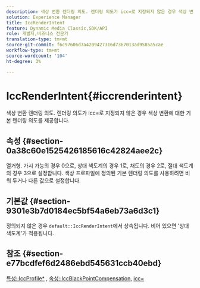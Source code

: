 ```yaml
---
description: 색상 변환 렌더링 의도. 렌더링 의도가 icc=로 지정되지 않은 경우 색상 변환에 대한 기본 렌더링 의도를 제공합니다.
solution: Experience Manager
title: IccRenderIntent
feature: Dynamic Media Classic,SDK/API
role: 개발자,비즈니스 전문가
translation-type: tm+mt
source-git-commit: f6c97606d7a4209427316d7367013ad9585a5cae
workflow-type: tm+mt
source-wordcount: '104'
ht-degree: 3%

---
```



# IccRenderIntent{#iccrenderintent}

색상 변환 렌더링 의도. 렌더링 의도가 icc=로 지정되지 않은 경우 색상 변환에 대한 기본 렌더링 의도를 제공합니다.

## 속성 {#section-0a38c60e1525426185616c42824aee2c}

열거형. 가시 가능의 경우 0으로, 상대 색도계의 경우 1로, 채도의 경우 2로, 절대 색도계의 경우 3으로 설정합니다. 색상 프로파일에 정의된 기본 렌더링 의도를 사용하려면 비워 두거나 다른 값으로 설정합니다.

## 기본값 {#section-9301e3b7d0184ec5bf54a6eb73a6d3c1}

정의되지 않은 경우 `default::IccRenderIntent`에서 상속됩니다. 비어 있으면 &#39;상대 색도계&#39;가 적용됩니다.

## 참조 {#section-e77bcdfef6d2486ebd545631ccb40ebd}

[특성::IccProfile*](../../../../../ir-api/material-cat/image-rendering-api-ref/c-ir-material-catalog/c-ir-attributes-reference/r-ir-iccprofilecmyk.md#reference-55aead2d924847ffbd1be4c46add7127) ,  [속성::IccBlackPointCompensation](../../../../../ir-api/material-cat/image-rendering-api-ref/c-ir-material-catalog/c-ir-attributes-reference/r-ir-iccblackpointcompensation.md#reference-d939b0cdf6564baaa88deb1059e3b7f0),  [icc=](../../../../../ir-api/http-protocol/image-rendering-api-ref/c-ir-http-protocol-ref/c-ir-http-protocol-command-reference/r-ir-icc.md#reference-86a2fff3cef24982ad2063d977a16e06)
